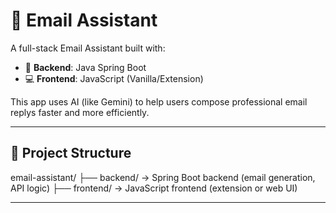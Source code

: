 
# 📧 Email Assistant

A full-stack Email Assistant built with:

- 🔧 **Backend**: Java Spring Boot
- 💻 **Frontend**: JavaScript (Vanilla/Extension)

This app uses AI (like Gemini) to help users compose professional email replys faster and more efficiently.

---

## 📁 Project Structure

email-assistant/
├── backend/ → Spring Boot backend (email generation, API logic)
├── frontend/ → JavaScript frontend (extension or web UI)

---

